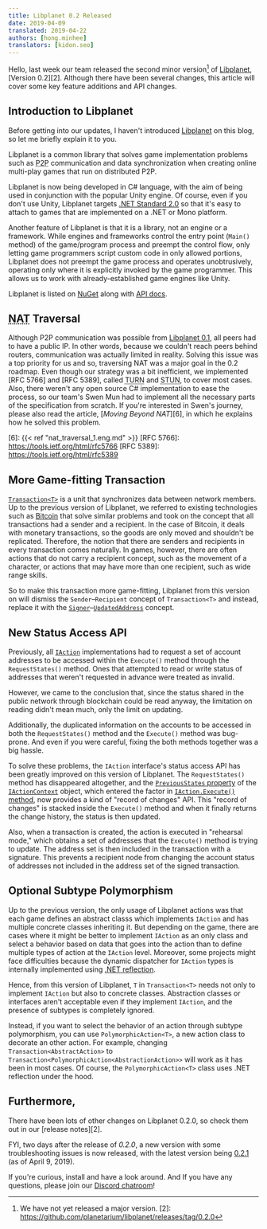 ```yaml
---
title: Libplanet 0.2 Released
date: 2019-04-09
translated: 2019-04-22
authors: [hong.minhee]
translators: [kidon.seo]
---
```


Hello, last week our team released the second minor version[^1] of [Libplanet],
[Version 0.2][2].
Although there have been several changes,
this article will cover some key feature additions and API changes.

[Libplanet]: https://libplanet.io/
[^1]: We have not yet released a major version.
[2]: https://github.com/planetarium/libplanet/releases/tag/0.2.0


Introduction to Libplanet
-------------------------

Before getting into our updates, I haven't introduced [Libplanet] on this blog,
so let me briefly explain it to you.

Libplanet is a common library that solves game implementation problems such as
<abbr title="Peer-to-Peer">P2P</abbr> communication and data synchronization
when creating online multi-play games that run on distributed P2P.

Libplanet is now being developed in C# language,
with the aim of being used in conjunction with the popular Unity engine.
Of course, even if you don't use Unity,
Libplanet targets [.NET Standard 2.0][3] so that it's easy to attach to
games that are implemented on a .NET or Mono platform.

Another feature of Libplanet is that it is a library,
not an engine or a framework.
While engines and frameworks control the entry point (`Main()` method) of
the game/program process and preempt the control flow,
only letting game programmers script custom code in only allowed portions,
Libplanet does not preempt the game process and operates unobtrusively,
operating only where it is explicitly invoked by the game programmer.
This allows us to work with already-established game engines like Unity.

Libplanet is listed on [NuGet] along with [API docs][4].

[3]: https://github.com/dotnet/standard/blob/master/docs/versions/netstandard2.0.md
[NuGet]: https://www.nuget.org/packages/Libplanet/
[4]: https://docs.libplanet.io/


<abbr title="Network Address Translation">NAT</abbr> Traversal
--------------------------------------------------------------

Although P2P communication was possible from [Libplanet 0.1][5],
all peers had to have a public IP.
In other words, because we couldn't reach peers behind routers,
communication was actually limited in reality.
Solving this issue was a top priority for us and so,
traversing NAT was a major goal in the 0.2 roadmap.
Even though our strategy was a bit inefficient,
we implemented [RFC 5766] and [RFC 5389],
called <abbr title="Traversal Using Relays around NAT">TURN</abbr> and
<abbr title="Session Traversal Utilities for NAT">STUN</abbr>,
to cover most cases.
Also, there weren't any open source C# implementation to ease the process,
so our team's Swen Mun had to implement all the necessary parts of
the specification from scratch.
If you're interested in Swen's journey, please also read the article,
[*Moving Beyond NAT*][6], in which he explains how he solved this problem.

[5]: https://github.com/planetarium/libplanet/releases/tag/0.1.0
[6]: {{< ref "nat_traversal_1.eng.md" >}}
[RFC 5766]: https://tools.ietf.org/html/rfc5766
[RFC 5389]: https://tools.ietf.org/html/rfc5389


More Game-fitting Transaction
-----------------------------

[`Transaction<T>`][7] is a unit that synchronizes data between network members.
Up to the previous version of Libplanet,
we referred to existing technologies such as [Bitcoin]
that solve similar problems and took on the concept
that all transactions had a sender and a recipient.
In the case of Bitcoin, it deals with monetary transactions,
so the goods are only moved and shouldn't be replicated.
Therefore, the notion that there are senders and recipients in
every transaction comes naturally.
In games, however, there are often actions that do not carry a recipient
concept, such as the movement of a character,
or actions that may have more than one recipient, such as wide range skills.

So to make this transaction more game-fitting,
Libplanet from this version on will dismiss the `Sender`–`Recipient` concept of
`Transaction<T>` and instead,
replace it with the [`Signer`][8]–[`UpdatedAddress`][9] concept.

[7]: https://docs.libplanet.io/0.2.1/api/Libplanet.Tx.Transaction-1.html
[Bitcoin]: https://bitcoin.org/
[8]: https://docs.libplanet.io/0.2.1/api/Libplanet.Tx.Transaction-1.html#Libplanet_Tx_Transaction_1_Signer
[9]: https://docs.libplanet.io/0.2.1/api/Libplanet.Tx.Transaction-1.html#Libplanet_Tx_Transaction_1_UpdatedAddresses


New Status Access API
---------------------

Previously, all [`IAction`][10] implementations had to request a set of account
addresses to be accessed within the `Execute()` method through
the `RequestStates()` method.
Ones that attempted to read or write status of addresses that weren't requested
in advance were treated as invalid.

However, we came to the conclusion that, since the status shared
in the public network through blockchain could be read anyway,
the limitation on reading didn't mean much, only the limit on updating.

Additionally, the duplicated information on the accounts to be accessed
in both the `RequestStates()` method and the `Execute()` method was bug-prone.
And even if you were careful, fixing the both methods together was a big hassle.

To solve these problems, the `IAction` interface's status access API
has been greatly improved on this version of Libplanet.
The `RequestStates()` method has disappeared altogether,
and the [`PreviousStates` property][11] of the [`IActionContext`][12] object,
which entered the factor in [`IAction.Execute()` method][13],
now provides a kind of "record of changes" API.
This "record of changes" is stacked inside the `Execute()` method and
when it finally returns the change history, the status is then updated.

Also, when a transaction is created, the action is executed in "rehearsal mode,"
which obtains a set of addresses that the `Execute()` method is
trying to update.
The address set is then included in the transaction with a signature.
This prevents a recipient node from changing the account status of addresses
not included in the address set of the signed transaction.

[10]: https://docs.libplanet.io/0.2.1/api/Libplanet.Action.IAction.html
[11]: https://docs.libplanet.io/0.2.1/api/Libplanet.Action.IActionContext.html#Libplanet_Action_IActionContext_PreviousStates
[12]: https://docs.libplanet.io/0.2.1/api/Libplanet.Action.IActionContext.html
[13]: https://docs.libplanet.io/0.2.1/api/Libplanet.Action.IAction.html#Libplanet_Action_IAction_Execute_Libplanet_Action_IActionContext_


Optional Subtype Polymorphism
-----------------------------

Up to the previous version, the only usage of Libplanet actions was that
each game defines an abstract classs which implements `IAction` and
has multiple concrete classes inheriting it.
But depending on the game, there are cases where it might be better to implement
`IAction` as an only class and select a behavior based on data that goes into
the action than to define multiple types of action at the `IAction` level.
Moreover, some projects might face difficulties because the dynamic dispatcher
for `IAction` types is internally implemented using [.NET reflection][14].

Hence, from this version of Libplanet, `T` in `Transaction<T>` needs not only to
implement `IAction` but also to concrete classes.
Abstraction classes or interfaces aren't acceptable
even if they implement `IAction`,
and the presence of subtypes is completely ignored.

Instead, if you want to select the behavior of an action through
subtype polymorphism, you can use `PolymorphicAction<T>`, a new action class to
decorate an other action.
For example, changing `Transaction<AbstractAction>` to
`Transaction<PolymorphicAction<AbstractionAction>>` will work as it has been
in most cases.
Of course, the `PolymorphicAction<T>` class uses .NET reflection under the hood.

[14]: https://docs.microsoft.com/ko-kr/dotnet/framework/reflection-and-codedom/reflection
[15]: https://docs.libplanet.io/0.2.1/api/Libplanet.Action.PolymorphicAction-1.html


Furthermore,
------------

There have been lots of other changes on Libplanet 0.2.0, so check them out in
our [release notes][2].

FYI, two days after the release of *0.2.0*, a new version with some
troubleshooting issues is now released, with the latest version being
[0.2.1][15] (as of April 9, 2019).

If you're curious, install and have a look around.
And If you have any questions, please join our [Discord chatroom][16]!

[15]: https://github.com/planetarium/libplanet/releases/tag/0.2.1
[16]: https://discord.gg/ue9fgc3
